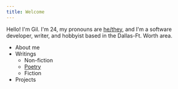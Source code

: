 ```yaml
---
title: Welcome
---
```

Hello! I'm Gil. I'm 24, my pronouns are [he/they](https://my.pronouns.page/are/he&they), and I'm a software developer, writer, and hobbyist based in the Dallas-Ft. Worth area.

- About me
- Writings
  - Non-fiction
  - [Poetry](/poetry)
  - Fiction
- Projects